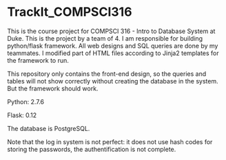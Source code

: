 # TrackIt_COMPSCI316
This is the course project for COMPSCI 316 - Intro to Database System at Duke. This is the project by a team of 4. I am responsible for building python/flask framework. All web designs and SQL queries are done by my teammates. I modified part of HTML files according to Jinja2 templates for the framework to run.

This repository only contains the front-end design, so the queries and tables will not show correctly without creating the database in the system. But the framework should work.

Python: 2.7.6

Flask: 0.12

The database is PostgreSQL.

Note that the log in system is not perfect: it does not use hash codes for storing the passwords, the authentification is not complete.
